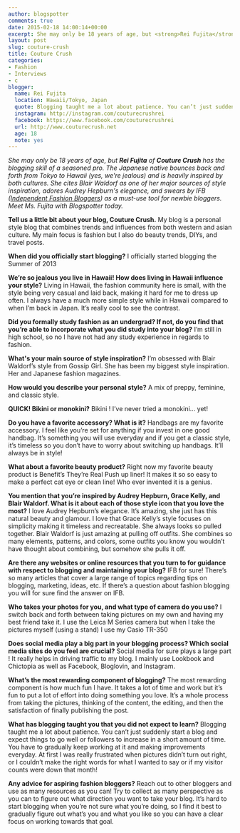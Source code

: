```yaml
---
author: blogspotter
comments: true
date: 2015-02-18 14:00:14+00:00
excerpt: She may only be 18 years of age, but <strong>Rei Fujita</strong> of <strong>Couture Crush</strong> has the blogging skill of a seasoned pro.
layout: post
slug: couture-crush
title: Couture Crush
categories:
- Fashion
- Interviews
- c
blogger:
  name: Rei Fujita
  location: Hawaii/Tokyo, Japan
  quote: Blogging taught me a lot about patience. You can’t just suddenly start a blog and expect things to go well or followers to increase in a short amount of time.
  instagram: http://instagram.com/couturecrushrei
  facebook: https://www.facebook.com/couturecrushrei
  url: http://www.couturecrush.net
  age: 18
  note: yes
---
```


_She may only be 18 years of age, but **Rei Fujita** of **Couture Crush** has the blogging skill of a seasoned pro. The Japanese native bounces back and forth from Tokyo to Hawaii (yes, we're jealous) and is heavily inspired by both cultures. She cites Blair Waldorf as one of her major sources of style inspiration, adores Audrey Hepburn's elegance, and swears by IFB ([Independent Fashion Bloggers](http://heartifb.com/)) as a must-use tool for newbie bloggers. Meet Ms. Fujita with Blogspotter today._

**Tell us a little bit about  your blog, Couture Crush.** My blog is a personal style blog that combines trends and influences from both western and asian culture. My main focus is fashion but I also do beauty trends, DIYs, and travel posts.

**When did you officially start blogging?** I officially started blogging the Summer of 2013

**We’re so jealous you live in Hawaii! How does living in Hawaii influence your style?** Living in Hawaii, the fashion community here is small, with the style being very casual and laid back, making it hard for me to dress up often. I always have a much more simple style while in Hawaii compared to when I’m back in Japan. It’s really cool to see the contrast.

**Did you formally study fashion as an undergrad? If not, do you find that you’re able to incorporate what you did study into your blog?** I’m still in high school, so no I have not had any study experience in regards to fashion.

**What's your main source of style inspiration?** I’m obsessed with Blair Waldorf’s style from Gossip Girl. She has been my biggest style inspiration. Her and Japanese fashion magazines.

**How would you describe your personal style?** A mix of preppy, feminine, and classic style.

**QUICK! Bikini or monokini?** Bikini ! I’ve never tried a monokini... yet!

**Do you have a favorite accessory? What is it?** Handbags are my favorite accessory. I feel like you’re set for anything if you invest in one good handbag. It’s something you will use everyday and if you get a classic style, it’s timeless so you don’t have to worry about switching up handbags. It’ll always be in style!

**What about a favorite beauty product?** Right now my favorite beauty product is Benefit’s They’re Real Push up liner! It makes it so so easy to make a perfect cat eye or clean line! Who ever invented it is a genius.

**You mention that you’re inspired by Audrey Hepburn, Grace Kelly, and Blair Waldorf. What is it about each of those style icon that you love the most?** I love Audrey Hepburn’s elegance. It’s amazing, she just has this natural beauty and glamour. I love that Grace Kelly’s style focuses on simplicity making it timeless and recreatable. She always looks so pulled together. Blair Waldorf is just amazing at pulling off outfits. She combines so many elements, patterns, and colors, some outfits you know you wouldn’t have thought about combining, but somehow she pulls it off.

**Are there any websites or online resources that you turn to for guidance with respect to blogging and maintaining your blog?** IFB for sure! There’s so many articles that cover a large range of topics regarding tips on blogging, marketing, ideas, etc. If there’s a question about fashion blogging you will for sure find the answer on IFB.

**Who takes your photos for you, and what type of camera do you use?** I switch back and forth between taking pictures on my own and having my best friend take it.  I use the Leica M Series camera but when I take the pictures myself (using a stand) I use my Casio TR-350

**Does social media play a big part in your blogging process? Which social media sites do you feel are crucial?** Social media for sure plays a large part ! It really helps in driving traffic to my blog. I mainly use Lookbook and Chictopia as well as Facebook, Bloglovin, and Instagram.

**What’s the most rewarding component of blogging?** The most rewarding component is how much fun I have. It takes a lot of time and work but it’s fun to put a lot of effort into doing something you love. It’s a whole process from taking the pictures, thinking of the content, the editing, and then the satisfaction of finally publishing the post.

**What has blogging taught you that you did not expect to learn?** Blogging taught me a lot about patience. You can’t just suddenly start a blog and expect things to go well or followers to increase in a short amount of time. You have to gradually keep working at it and making improvements everyday. At first I was really frustrated when pictures didn’t turn out right, or I couldn’t make the right words for what I wanted to say or if my visitor counts were down that month!

**Any advice for aspiring fashion bloggers?** Reach out to other bloggers and use as many resources as you can! Try to collect as many perspective as you can to figure out what direction you want to take your blog. It’s hard to start blogging when you’re not sure what you’re doing, so I find it best to gradually figure out what’s you and what you like so you can have a clear focus on working towards that goal.
